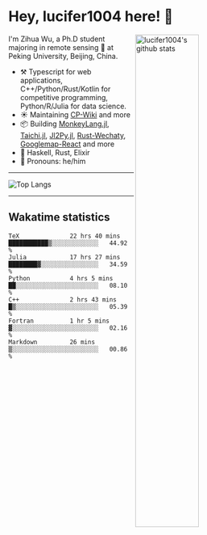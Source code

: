 # Hey, lucifer1004 here! :wave:

<img width="50%" align="right" alt="lucifer1004's github stats" src="https://github-readme-stats.vercel.app/api?username=lucifer1004&show_icons=true">

I'm Zihua Wu, a Ph.D student majoring in remote sensing :satellite: at Peking University, Beijing, China.

- :hammer_and_pick: Typescript for web applications, C++/Python/Rust/Kotlin for competitive programming, Python/R/Julia for data science.
- :sunny: Maintaining [CP-Wiki](https://cp-wiki.vercel.app) and more 
- :package: Building [MonkeyLang.jl](https://github.com/lucifer1004/MonkeyLang.jl), [Taichi.jl](https://github.com/lucifer1004/Taichi.jl), [Jl2Py.jl](https://github.com/lucifer1004/Jl2Py.jl), [Rust-Wechaty](https://github.com/wechaty/rust-wechaty), [Googlemap-React](https://github.com/googlemap-react/googlemap-react) and more
- :seedling: Haskell, Rust, Elixir
- :man: Pronouns: he/him

---

![Top Langs](https://github-readme-stats.vercel.app/api/top-langs/?username=lucifer1004&layout=compact)

---

## Wakatime statistics

<!--START_SECTION:waka-->

```text
TeX              22 hrs 40 mins  ███████████▒░░░░░░░░░░░░░   44.92 %
Julia            17 hrs 27 mins  ████████▓░░░░░░░░░░░░░░░░   34.59 %
Python           4 hrs 5 mins    ██░░░░░░░░░░░░░░░░░░░░░░░   08.10 %
C++              2 hrs 43 mins   █▒░░░░░░░░░░░░░░░░░░░░░░░   05.39 %
Fortran          1 hr 5 mins     ▓░░░░░░░░░░░░░░░░░░░░░░░░   02.16 %
Markdown         26 mins         ▒░░░░░░░░░░░░░░░░░░░░░░░░   00.86 %
```

<!--END_SECTION:waka-->
